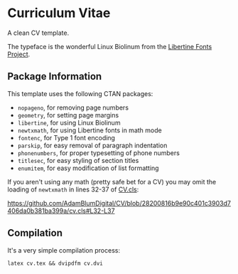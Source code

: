 # Curriculum Vitae

A clean CV template.


The typeface is the wonderful Linux Biolinum from the [Libertine Fonts Project](https://libertine-fonts.org).

## Package Information

This template uses the following CTAN packages:

- `nopageno`, for removing page numbers
- `geometry`, for setting page margins
- `libertine`, for using Linux Biolinum
- `newtxmath`, for using Libertine fonts in math mode
- `fontenc`, for Type 1 font encoding
- `parskip`, for easy removal of paragraph indentation 
- `phonenumbers`, for proper typesetting of phone numbers
- `titlesec`, for easy styling of section titles
- `enumitem`, for easy modification of list formatting

If you aren't using any math (pretty safe bet for a CV) you may omit the
loading of `newtxmath` in lines 32-37 of [CV.cls](cv.cls#L32-L37):

https://github.com/AdamBlumDigital/CV/blob/28200816b9e90c401c3903d7406da0b381ba399a/cv.cls#L32-L37

## Compilation

It's a very simple compilation process:

```
latex cv.tex && dvipdfm cv.dvi
```

